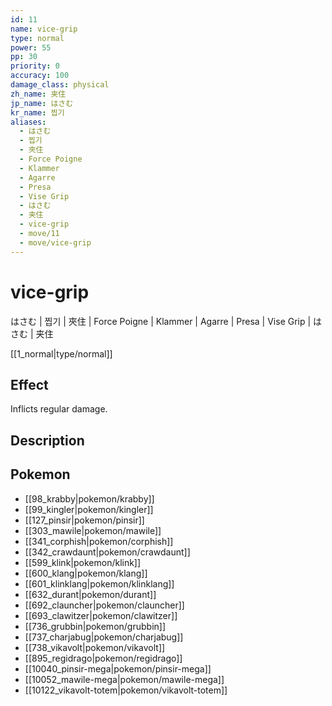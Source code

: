 ```yaml
---
id: 11
name: vice-grip
type: normal
power: 55
pp: 30
priority: 0
accuracy: 100
damage_class: physical
zh_name: 夹住
jp_name: はさむ
kr_name: 찝기
aliases:
  - はさむ
  - 찝기
  - 夾住
  - Force Poigne
  - Klammer
  - Agarre
  - Presa
  - Vise Grip
  - はさむ
  - 夹住
  - vice-grip
  - move/11
  - move/vice-grip
---
```

# vice-grip
    
はさむ | 찝기 | 夾住 | Force Poigne | Klammer | Agarre | Presa | Vise Grip | はさむ | 夹住

[[1_normal|type/normal]]

## Effect

Inflicts regular damage.

## Description



## Pokemon

- [[98_krabby|pokemon/krabby]]
- [[99_kingler|pokemon/kingler]]
- [[127_pinsir|pokemon/pinsir]]
- [[303_mawile|pokemon/mawile]]
- [[341_corphish|pokemon/corphish]]
- [[342_crawdaunt|pokemon/crawdaunt]]
- [[599_klink|pokemon/klink]]
- [[600_klang|pokemon/klang]]
- [[601_klinklang|pokemon/klinklang]]
- [[632_durant|pokemon/durant]]
- [[692_clauncher|pokemon/clauncher]]
- [[693_clawitzer|pokemon/clawitzer]]
- [[736_grubbin|pokemon/grubbin]]
- [[737_charjabug|pokemon/charjabug]]
- [[738_vikavolt|pokemon/vikavolt]]
- [[895_regidrago|pokemon/regidrago]]
- [[10040_pinsir-mega|pokemon/pinsir-mega]]
- [[10052_mawile-mega|pokemon/mawile-mega]]
- [[10122_vikavolt-totem|pokemon/vikavolt-totem]]

